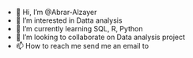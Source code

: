 - 👋 Hi, I’m @Abrar-Alzayer
- 👀 I’m interested in Datta analysis 
- 🌱 I’m currently learning SQL, R, Python
- 💞️ I’m looking to collaborate on Data analysis project 
- 📫 How to reach me send me an email to 

<!---
Abrar-Alzayer/Abrar-Alzayer is a ✨ special ✨ repository because its `README.md` (this file) appears on your GitHub profile.
You can click the Preview link to take a look at your changes.
--->
